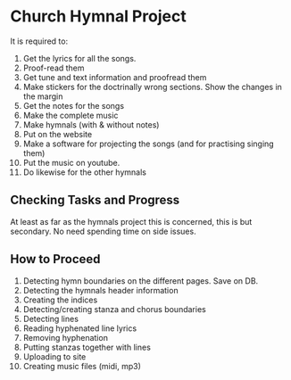# Church Hymnal Project

It is required to:

1. Get the lyrics for all the songs.
2. Proof-read them
3. Get tune and text information and proofread them
4. Make stickers for the doctrinally wrong sections. Show the changes in the margin
5. Get the notes for the songs
6. Make the complete music
7. Make hymnals (with & without notes)
8. Put on the website
9. Make a software for projecting the songs (and for practising singing them)
10. Put the music on youtube.
11. Do likewise for the other hymnals

## Checking Tasks and Progress
At least as far as the hymnals project this is concerned, this is but secondary. No need spending time on side issues.

## How to Proceed
1. Detecting hymn boundaries on the different pages. Save on DB. 
2. Detecting the hymnals header information
3. Creating the indices
4. Detecting/creating stanza and chorus boundaries
5. Detecting lines
6. Reading hyphenated line lyrics
7. Removing hyphenation
8. Putting stanzas together with lines
9. Uploading to site
10. Creating music files (midi, mp3)